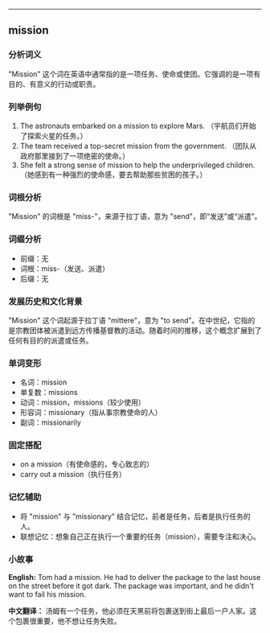 
---------------
## mission
### 分析词义
"Mission" 这个词在英语中通常指的是一项任务、使命或使团。它强调的是一项有目的、有意义的行动或职责。

### 列举例句
1. The astronauts embarked on a mission to explore Mars. （宇航员们开始了探索火星的任务。）
2. The team received a top-secret mission from the government. （团队从政府那里接到了一项绝密的使命。）
3. She felt a strong sense of mission to help the underprivileged children. （她感到有一种强烈的使命感，要去帮助那些贫困的孩子。）

### 词根分析
"Mission" 的词根是 "miss-"，来源于拉丁语，意为 "send"，即“发送”或“派遣”。

### 词缀分析
- 前缀：无
- 词根：miss-（发送、派遣）
- 后缀：无

### 发展历史和文化背景
"Mission" 这个词起源于拉丁语 "mittere"，意为 "to send"。在中世纪，它指的是宗教团体被派遣到远方传播基督教的活动。随着时间的推移，这个概念扩展到了任何有目的的派遣或任务。

### 单词变形
- 名词：mission
- 单复数：missions
- 动词：mission，missions（较少使用）
- 形容词：missionary（指从事宗教使命的人）
- 副词：missionarily

### 固定搭配
- on a mission（有使命感的，专心致志的）
- carry out a mission（执行任务）

### 记忆辅助
- 将 "mission" 与 "missionary" 结合记忆，前者是任务，后者是执行任务的人。
- 联想记忆：想象自己正在执行一个重要的任务（mission），需要专注和决心。

### 小故事
**English:**
Tom had a mission. He had to deliver the package to the last house on the street before it got dark. The package was important, and he didn't want to fail his mission.

**中文翻译：**
汤姆有一个任务，他必须在天黑前将包裹送到街上最后一户人家。这个包裹很重要，他不想让任务失败。

